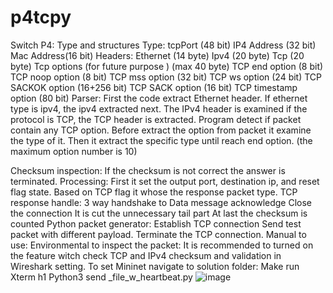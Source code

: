 # p4tcpy
			
			
Switch P4:
Type and structures
	Type:
		tcpPort (48 bit)
		IP4 Address (32 bit)
		Mac Address(16 bit)
	Headers:
		Ethernet (14 byte)
		Ipv4 (20 byte)
		Tcp (20 byte)
		Tcp options (for future purpose ) (max 40 byte)
			TCP end option  (8 bit)
			TCP noop option  (8 bit)
			TCP mss option  (32 bit)
			TCP ws option  (24 bit)
			TCP SACKOK  option (16+256 bit)
			TCP SACK option  (16 bit)
			TCP timestamp option (80 bit)
Parser:
	First the code extract Ethernet header.
If ethernet type is ipv4, the ipv4 extracted next. The IPv4 header is examined if the protocol is TCP, the TCP header is extracted. Program detect if packet contain any TCP option. Before extract the option from packet it examine the type of it. Then it extract the specific type until reach end option. (the maximum option number is 10)

Checksum inspection:
	If the checksum is not correct the answer is terminated.
Processing:
	First it set the output port, destination ip, and reset flag state.
	Based on TCP flag it whose the response packet type.
	TCP response handle:
		3 way handshake to 
		Data message acknowledge
		Close the connection
	It is cut the unnecessary tail part 
	At last the  checksum is counted 
Python packet generator:
	Establish TCP connection 
	Send test packet with different payload.
	Terminate the TCP connection. 
Manual to use:
	Environmental to inspect the packet: It is recommended to turned on the feature witch check TCP and IPv4 checksum and validation in Wireshark setting.
	To set Mininet navigate to solution folder: 
		Make run 
		Xterm h1 
			Python3 send _file_w_heartbeat.py
![image](https://github.com/dopamean/p4tcpy/assets/100290563/93df1070-337d-4fc2-82f4-a5b483b8272e)
